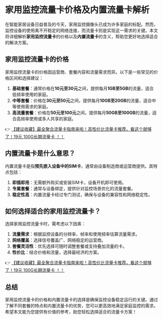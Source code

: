 # 家用监控流量卡价格及内置流量卡解析

在智能家居设备日益普及的今天，家用监控摄像头已成为许多家庭的标配。然而，监控设备的使用离不开稳定的网络连接，而流量卡则是实现这一需求的关键。本文将详细解析**家用监控流量卡**的价格以及**内置流量卡**的含义，帮助您更好地选择适合的解决方案。

## 家用监控流量卡的价格

家用监控流量卡的价格因运营商、套餐内容和流量需求而异。以下是一些常见的价格区间和选择建议：

1. **基础套餐**：通常价格在**10元至30元**之间，提供每月**1GB至5GB**的流量，适合低频率使用的家庭。
2. **中等套餐**：价格在**30元至50元**之间，提供每月**10GB至20GB**的流量，适合中等使用需求的家庭。
3. **高流量套餐**：价格在**50元至100元**之间，提供每月**50GB至100GB**的流量，适合高频率使用或多人共享的家庭。

👉 [【建议收藏】最全聚合流量卡指南来啦！高性价比流量卡推荐，看这个就够了！19元 100G长期流量卡 ！！](https://bit.ly/Liuliangka)

## 内置流量卡是什么意思？

内置流量卡是指**预先嵌入设备中的SIM卡**，通常由设备制造商或运营商提供。其特点包括：

1. **即插即用**：无需额外购买或安装SIM卡，设备开机即可使用。
2. **专属套餐**：通常与设备绑定，提供针对监控场景优化的流量套餐。
3. **稳定性高**：内置流量卡经过专门测试，确保与设备的兼容性和网络稳定性。

## 如何选择适合的家用监控流量卡？

选择家用监控流量卡时，需考虑以下因素：

1. **流量需求**：根据监控设备的分辨率、帧率和使用频率估算流量需求。
2. **网络覆盖**：选择信号覆盖广、网络稳定的运营商。
3. **套餐灵活性**：优先选择可随时调整套餐或支持叠加流量的卡。
4. **性价比**：结合价格和流量，选择最经济的方案。

👉 [【建议收藏】最全聚合流量卡指南来啦！高性价比流量卡推荐，看这个就够了！19元 100G长期流量卡 ！！](https://bit.ly/Liuliangka)

## 总结

家用监控流量卡的价格和内置流量卡的选择是确保监控设备稳定运行的关键。通过了解不同套餐的特点和内置流量卡的优势，您可以更高效地满足家庭监控的需求。希望本文能为您提供有价值的参考，助您轻松选择适合的流量卡方案！